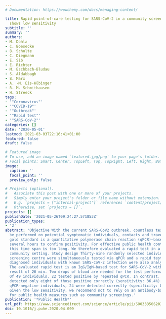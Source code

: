 ```yaml
---
# Documentation: https://wowchemy.com/docs/managing-content/

title: Rapid point-of-care testing for SARS-CoV-2 in a community screening setting
  shows low sensitivity
subtitle: ''
summary: ''
authors:
- M. Döhla
- C. Boesecke
- B. Schulte
- C. Diegmann
- E. Sib
- E. Richter
- M. Eschbach-Bludau
- S. Aldabbagh
- B. Marx
- A. -M. Eis-Hübinger
- R. M. Schmithausen
- H. Streeck
tags:
- '"Coronavirus"'
- '"COVID-19"'
- '"Outbreak"'
- '"Rapid test"'
- '"SARS-CoV-2"'
categories: []
date: '2020-05-01'
lastmod: 2021-03-03T22:16:41+01:00
featured: false
draft: false

# Featured image
# To use, add an image named `featured.jpg/png` to your page's folder.
# Focal points: Smart, Center, TopLeft, Top, TopRight, Left, Right, BottomLeft, Bottom, BottomRight.
image:
  caption: ''
  focal_point: ''
  preview_only: false

# Projects (optional).
#   Associate this post with one or more of your projects.
#   Simply enter your project's folder or file name without extension.
#   E.g. `projects = ["internal-project"]` references `content/project/deep-learning/index.md`.
#   Otherwise, set `projects = []`.
projects: []
publishDate: '2021-05-26T09:24:27.571853Z'
publication_types:
- '2'
abstract: 'Objective With the current SARS-CoV2 outbreak, countless tests need to
  be performed on potential symptomatic individuals, contacts and travellers. The
  gold standard is a quantitative polymerase chain reaction (qPCR)–based system taking
  several hours to confirm positivity. For effective public health containment measures,
  this time span is too long. We therefore evaluated a rapid test in a high-prevalence
  community setting. Study design Thirty-nine randomly selected individuals at a COVID-19
  screening centre were simultaneously tested via qPCR and a rapid test. Ten previously
  diagnosed individuals with known SARS-CoV-2 infection were also analysed. Methods
  The evaluated rapid test is an IgG/IgM–based test for SARS-CoV-2 with a time to
  result of 20 min. Two drops of blood are needed for the test performance. Results
  Of 49 individuals, 22 tested positive by repeated qPCR. In contrast, the rapid test
  detected only eight of those positive correctly (sensitivity: 36.4%). Of the 27
  qPCR-negative individuals, 24 were detected correctly (specificity: 88.9%). Conclusion
  Given the low sensitivity, we recommend not to rely on an antibody-based rapid test
  for public health measures such as community screenings.'
publication: '*Public Health*'
url_pdf: https://www.sciencedirect.com/science/article/pii/S0033350620301141
doi: 10.1016/j.puhe.2020.04.009
---
```

